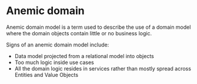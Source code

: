 # Anemic domain

Anemic domain model is a term used to describe the use of a domain model 
where the domain objects contain little or no business logic.

Signs of an anemic domain model include:
- Data model projected from a relational model into objects
- Too much logic inside use cases
- All the domain logic resides in services rather 
  than mostly spread across Entities and Value Objects
